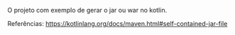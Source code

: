 O projeto com exemplo de gerar o jar ou war no kotlin.

Referências:
https://kotlinlang.org/docs/maven.html#self-contained-jar-file